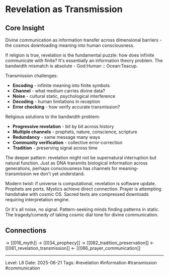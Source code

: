 # Revelation as Transmission

## Core Insight
Divine communication as information transfer across dimensional barriers - the cosmos downloading meaning into human consciousness.

If religion is true, revelation is the fundamental puzzle: how does infinite communicate with finite? It's essentially an information theory problem. The bandwidth mismatch is absolute - God:Human :: Ocean:Teacup.

Transmission challenges:
- **Encoding** - infinite meaning into finite symbols
- **Channel** - what medium carries divine data?
- **Noise** - cultural static, psychological interference
- **Decoding** - human limitations in reception
- **Error checking** - how verify accurate transmission?

Religious solutions to the bandwidth problem:
- **Progressive revelation** - bit by bit across history
- **Multiple channels** - prophets, nature, conscience, scripture
- **Redundancy** - same message many ways
- **Community verification** - collective error-correction
- **Tradition** - preserving signal across time

The deeper pattern: revelation might not be supernatural interruption but natural function. Just as DNA transmits biological information across generations, perhaps consciousness has channels for meaning-transmission we don't yet understand.

Modern twist: if universe is computational, revelation is software update. Prophets are ports. Mystics achieve direct connection. Prayer is attempting handshake with cosmic OS. Sacred texts are compressed downloads requiring interpretation engine.

Or it's all noise, no signal. Pattern-seeking minds finding patterns in static. The tragedy/comedy of taking cosmic dial tone for divine communication.

## Connections
→ [[016_myth]]
→ [[034_prophecy]]
→ [[082_tradition_preservation]]
← [[081_revelation_transmission]]
← [[086_prayer_communication]]

---
Level: L8
Date: 2025-06-21
Tags: #revelation #information #transmission #communication